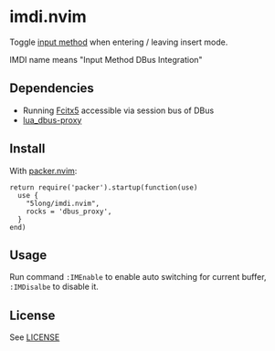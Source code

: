 # imdi.nvim

Toggle [input method] when entering / leaving insert mode.

IMDI name means "Input Method DBus Integration"

## Dependencies

* Running [Fcitx5] accessible via session bus of DBus
* [lua_dbus-proxy]

## Install

With [packer.nvim]:

```
return require('packer').startup(function(use)
  use {
    "5long/imdi.nvim",
    rocks = 'dbus_proxy',
  }
end)
```

## Usage

Run command `:IMEnable` to enable auto switching for current buffer,
`:IMDisalbe` to disable it.

## License

See [LICENSE]

[Fcitx5]: https://fcitx-im.org/
[input method]: https://wiki.archlinux.org/title/Input_method
[packer.nvim]: https://github.com/wbthomason/packer.nvim
[lua_dbus-proxy]: https://github.com/stefano-m/lua-dbus_proxy
[LICENSE]: ./LICENSE
